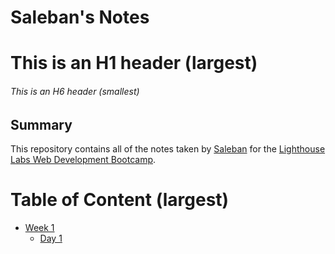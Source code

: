 #  Saleban's Notes
# This is an H1 header (largest)
###### This is an H6 header (smallest)

## Summary 

This repository contains all of the notes taken by [Saleban](https://github.com/01saleban) for the [Lighthouse Labs Web Development Bootcamp](https://www.lighthouselabs.ca/). 

# Table of Content (largest)
* [Week 1](/Week_1)
  * [Day 1](/Week_1/Day_1)